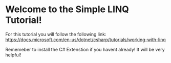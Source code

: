 # Welcome to the Simple LINQ Tutorial!

For this tutorial you will follow the following link:
https://docs.microsoft.com/en-us/dotnet/csharp/tutorials/working-with-linq

Rememeber to install the C# Extenstion if you havent already! It will be very helpful!